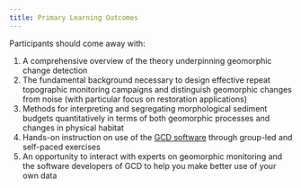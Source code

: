 ```yaml
---
title: Primary Learning Outcomes
---
```


Participants should come away with:

1. A comprehensive overview of the theory underpinning geomorphic change detection
2. The fundamental background necessary to design effective repeat topographic monitoring campaigns and distinguish geomorphic changes from noise (with particular focus on restoration applications)
3. Methods for interpreting and segregating morphological sediment budgets quantitatively in terms of both geomorphic processes and changes in physical habitat
4. Hands-on instruction on use of the [GCD software](http://www.joewheaton.org/Home/research/software/GCD) through group-led and self-paced exercises
5. An opportunity to interact with experts on geomorphic monitoring and the software developers of GCD to help you make better use of your own data

